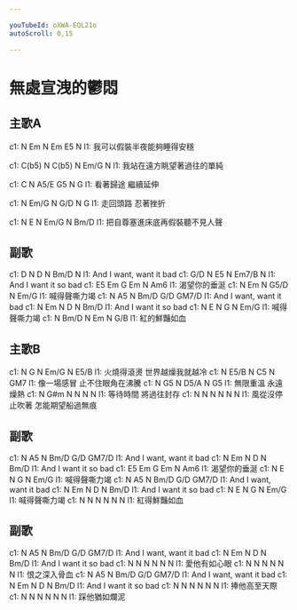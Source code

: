 ```yaml
---

youTubeId: oXWA-EQL21o
autoScroll: 0,15

---
```


# 無處宣洩的鬱悶

## 主歌A
c1: N  Em  N  Em  E5  N
l1: 我可以假裝半夜能夠睡得安穩

c1: C(b5)  N  C(b5)  N  Em/G  N
l1: 我站在遠方眺望著過往的單純

c1: C  N  A5/E  G5  N  G
l1: 看著歸途 繼續延伸

c1: N  Em/G  N  G/D  N  G
l1: 走回頭路 忍著挫折

c1: N  E  N  Em/G  N  Bm/D
l1: 把自尊塞進床底再假裝聽不見人聲

## 副歌
c1: D  N  D  N  Bm/D  N
l1: And I want, want it bad
c1: G/D  N  E5  N  Em7/B  N
l1: And I want it so bad
c1: E5  Em  G  Em  N  Am6
l1: 渴望你的垂涎
c1: N  Em  N  G5/D  N  Em/G
l1: 喊得聲嘶力竭
c1: N  A5  N  Bm/D  G/D  GM7/D
l1: And I want, want it bad
c1: N  Em  N  D  N  Bm/D
l1: And I want it so bad
c1: N  E  N  G  N  Em/G
l1: 喊得聲嘶力竭
c1: N  Bm/D  N  Em  N  G/B
l1: 紅的鮮豔如血

## 主歌B
c1: N  G  N  Em/G  N  E5/B
l1: 火燒得滾燙 世界越燥我就越冷
c1: N  E5/B  N  C5  N  GM7
l1: 像一場感冒 止不住眼角在沸騰
c1: N  G5  N  D5/A  N  G5
l1: 無限重溫 永遠燥熱
c1: N  G#m  N  N  N  N
l1: 等待時間 將過往封存
c1: N  N  N  N  N  N
l1: 風從沒停止吹著 怎能期望船過無痕

## 副歌
c1: N  A5  N  Bm/D  G/D  GM7/D
l1: And I want, want it bad
c1: N  Em  N  D  N  Bm/D
l1: And I want it so bad
c1: E5  Em  G  Em  N  Am6
l1: 渴望你的垂涎
c1: N  E  N  G  N  Em/G
l1: 喊得聲嘶力竭
c1: N  A5  N  Bm/D  G/D  GM7/D
l1: And I want, want it bad
c1: N  Em  N  D  N  Bm/D
l1: And I want it so bad
c1: N  E  N  G  N  Em/G
l1: 喊得聲嘶力竭
c1: N  N  N  N  N  N
l1: 紅得鮮豔如血

## 副歌
c1: N  A5  N  Bm/D  G/D  GM7/D
l1: And I want, want it bad
c1: N  Em  N  D  N  Bm/D
l1: And I want it so bad
c1: N  N  N  N  N  N
l1: 愛他有如心眼
c1: N  N  N  N  N  N
l1: 恨之深入骨血
c1: N  A5  N  Bm/D  G/D  GM7/D
l1: And I want, want it bad
c1: N  Em  N  D  N  Bm/D
l1: And I want it so bad
c1: N  N  N  N  N  N
l1: 捧他高至天際
c1: N  N  N  N  N  N
l1: 踩他猶如爛泥
